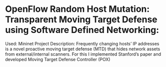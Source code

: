 # OpenFlow Random Host Mutation: Transparent Moving Target Defense using Software Defined Networking:
Used: Mininet
Project Description: Frequently changing hosts’ IP addresses is a novel proactive moving target defense (MTD) that hides network assets from external/internal scanners. For this I implemented Stanford’s paper and developed Moving Target Defense Controller (POX)
